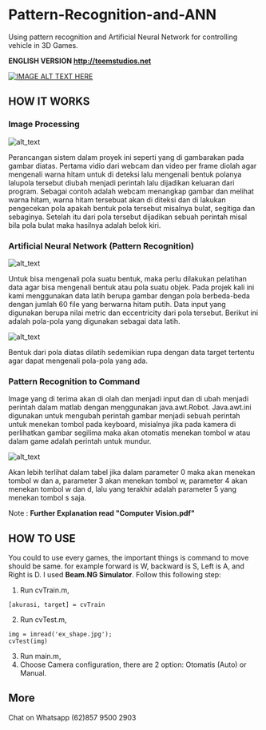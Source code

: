 # Pattern-Recognition-and-ANN
Using pattern recognition and Artificial Neural Network for controlling vehicle in 3D Games.

**ENGLISH VERSION http://teemstudios.net**

[![IMAGE ALT TEXT HERE](https://img.youtube.com/vi/o0NExmefbBY/0.jpg)](https://www.youtube.com/watch?v=o0NExmefbBY)

## HOW IT WORKS
### Image Processing
![alt_text](http://teemstudios.net/wp-content/uploads/2019/04/flowchart.png)

Perancangan sistem dalam proyek ini seperti yang di gambarakan pada gambar diatas. Pertama vidio dari webcam dan video per frame diolah agar mengenali warna hitam untuk di deteksi lalu mengenali bentuk polanya lalupola tersebut diubah menjadi perintah lalu dijadikan keluaran dari program. Sebagai contoh adalah webcam menangkap gambar dan melihat warna hitam, warna hitam tersebuat akan di diteksi dan di lakukan pengecekan pola apakah bentuk pola tersebut  misalnya bulat, segitiga dan sebaginya. Setelah itu dari pola tersebut dijadikan sebuah perintah misal bila pola bulat maka hasilnya adalah belok kiri.

### Artificial Neural Network (Pattern Recognition)
![alt_text](http://teemstudios.net/wp-content/uploads/2019/04/train.png)

Untuk bisa mengenali pola suatu bentuk, maka perlu dilakukan pelatihan data agar bisa mengenali bentuk atau pola suatu objek. Pada projek kali ini kami menggunakan data latih berupa gambar dengan pola berbeda-beda dengan jumlah 60 file yang berwarna hitam putih. Data input yang digunakan berupa nilai metric dan eccentricity dari pola tersebut. Berikut ini adalah pola-pola yang digunakan sebagai data latih.

![alt_text](http://teemstudios.net/wp-content/uploads/2019/04/pola.jpg)

Bentuk dari pola diatas dilatih sedemikian rupa dengan data target tertentu agar dapat mengenali pola-pola yang ada.

### Pattern Recognition to Command

Image yang di terima akan di olah dan menjadi input dan di ubah menjadi perintah dalam matlab dengan menggunakan  java.awt.Robot. Java.awt.ini digunakan untuk mengubah perintah gambar menjadi sebuah perintah untuk menekan tombol pada keyboard, misialnya jika pada kamera di perlihatkan gambar segilima maka akan otomatis menekan tombol w atau dalam game adalah perintah untuk mundur.

![alt_text](http://teemstudios.net/wp-content/uploads/2019/04/rule.jpg)

Akan lebih terlihat dalam tabel jika dalam parameter 0 maka akan menekan tombol w dan a, parameter 3 akan menekan tombol w, parameter 4 akan menekan tombol w dan d, lalu yang terakhir adalah parameter 5 yang menekan tombol s saja.

Note : **Further Explanation read "Computer Vision.pdf"**

## HOW TO USE
You could to use every games, the important things is command to move should be same. for example forward is W, backward is S, Left is A, and Right is D. I used **Beam.NG Simulator**.
Follow this following step:
1. Run cvTrain.m,
```
[akurasi, target] = cvTrain
```
2. Run cvTest.m,
```
img = imread('ex_shape.jpg');
cvTest(img)
```
3. Run main.m,
4. Choose Camera configuration, there are 2 option: Otomatis (Auto) or Manual.

## More
Chat on Whatsapp (62)857 9500 2903
